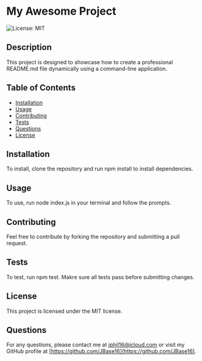 # My Awesome Project

![License: MIT](https://img.shields.io/badge/License-MIT-yellow.svg)

## Description
This project is designed to showcase how to create a professional README.md file dynamically using a command-line application.

## Table of Contents
- [Installation](#installation)
- [Usage](#usage)
- [Contributing](#contributing)
- [Tests](#tests)
- [Questions](#questions)
- [License](#license)

## Installation
To install, clone the repository and run npm install to install dependencies.

## Usage
To use, run node index.js in your terminal and follow the prompts.

## Contributing
Feel free to contribute by forking the repository and submitting a pull request.

## Tests
To test, run npm test. Makre sure all tests pass before submitting changes.

## License
This project is licensed under the MIT license.

## Questions
For any questions, please contact me at [jphil16@icloud.com](mailto:jphil16@icloud.com) or visit my GitHub profile at [https://github.com/JBase16](https://github.com/JBase16).

